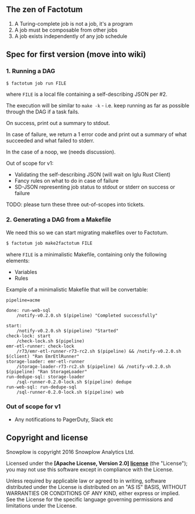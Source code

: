 
## The zen of Factotum

1. A Turing-complete job is not a job, it's a program
2. A job must be composable from other jobs
3. A job exists independently of any job schedule

## Spec for first version (move into wiki)

### 1. Running a DAG

```bash
$ factotum job run FILE
```

where `FILE` is a local file containing a self-describing JSON per #2.

The execution will be similar to `make -k` - i.e. keep running as far as possible through the DAG if a task fails.

On success, print out a summary to stdout.

In case of failure, we return a 1 error code and print out a summary of what succeeded and what failed to stderr.

In the case of a noop, we (needs discussion).

Out of scope for v1:

* Validating the self-describing JSON (will wait on Iglu Rust Client)
* Fancy rules on what to do in case of failure
* SD-JSON representing job status to stdout or stderr on success or failure

TODO: please turn these three out-of-scopes into tickets.

### 2. Generating a DAG from a Makefile

We need this so we can start migrating makefiles over to Factotum.

```bash
$ factotum job make2factotum FILE
```

where `FILE` is a minimalistic Makefile, containing only the following elements:

* Variables
* Rules

Example of a minimalistic Makefile that will be convertable:

```make
pipeline=acme

done: run-web-sql
	/notify-v0.2.0.sh $(pipeline) "Completed successfully"

start:
	/notify-v0.2.0.sh $(pipeline) "Started"
check-lock: start
	/check-lock.sh $(pipeline)
emr-etl-runner: check-lock
	/r73/emr-etl-runner-r73-rc2.sh $(pipeline) && /notify-v0.2.0.sh $(client) "Ran EmrEtlRunner"
storage-loader: emr-etl-runner
	/storage-loader-r73-rc2.sh $(pipeline) && /notify-v0.2.0.sh $(pipeline) "Ran StorageLoader"
run-dedupe-sql: storage-loader
	/sql-runner-0.2.0-lock.sh $(pipeline) dedupe
run-web-sql: run-dedupe-sql
	/sql-runner-0.2.0-lock.sh $(pipeline) web
```

### Out of scope for v1

* Any notifications to PagerDuty, Slack etc

## Copyright and license

Snowplow is copyright 2016 Snowplow Analytics Ltd.

Licensed under the **[Apache License, Version 2.0] [license]** (the "License");
you may not use this software except in compliance with the License.

Unless required by applicable law or agreed to in writing, software
distributed under the License is distributed on an "AS IS" BASIS,
WITHOUT WARRANTIES OR CONDITIONS OF ANY KIND, either express or implied.
See the License for the specific language governing permissions and
limitations under the License.

[license]: http://www.apache.org/licenses/LICENSE-2.0
